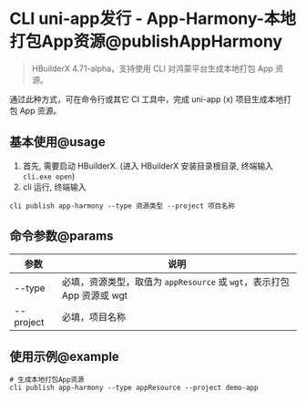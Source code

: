 # CLI uni-app发行 - App-Harmony-本地打包App资源@publishAppHarmony

> HBuilderX 4.71-alpha，支持使用 CLI 对鸿蒙平台生成本地打包 App 资源。

通过此种方式，可在命令行或其它 CI 工具中，完成 uni-app (x) 项目生成本地打包 App 资源。

## 基本使用@usage

1. 首先, 需要启动 HBuilderX. (进入 HBuilderX 安装目录根目录, 终端输入 `cli.exe open`)
2. cli 运行, 终端输入
```shell
cli publish app-harmony --type 资源类型 --project 项目名称
```

## 命令参数@params

| 参数       | 说明                                                            |
| ---------- | -------------------------------------------------------------- |
| --type     | 必填，资源类型，取值为 `appResource` 或 `wgt`，表示打包 App 资源或 wgt |
| --project  | 必填，项目名称                                                  |

## 使用示例@example
```shell
# 生成本地打包App资源
cli publish app-harmony --type appResource --project demo-app
```
